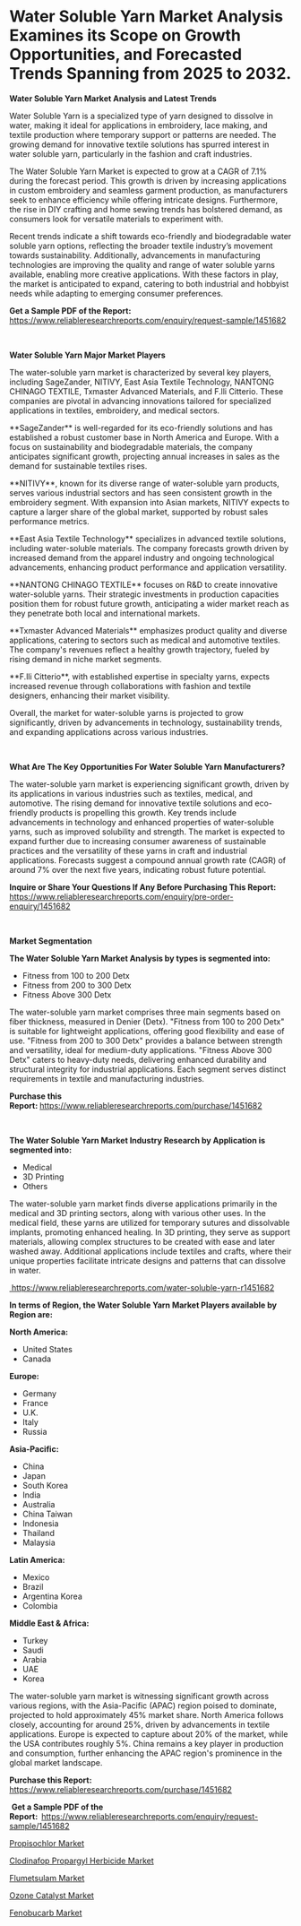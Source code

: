 <p><h1>Water Soluble Yarn Market Analysis Examines its Scope on Growth Opportunities, and Forecasted Trends Spanning from 2025 to 2032.</h1></p><p><strong>Water Soluble Yarn Market Analysis and Latest Trends</strong></p>
<p><p>Water Soluble Yarn is a specialized type of yarn designed to dissolve in water, making it ideal for applications in embroidery, lace making, and textile production where temporary support or patterns are needed. The growing demand for innovative textile solutions has spurred interest in water soluble yarn, particularly in the fashion and craft industries. </p><p>The Water Soluble Yarn Market is expected to grow at a CAGR of 7.1% during the forecast period. This growth is driven by increasing applications in custom embroidery and seamless garment production, as manufacturers seek to enhance efficiency while offering intricate designs. Furthermore, the rise in DIY crafting and home sewing trends has bolstered demand, as consumers look for versatile materials to experiment with.</p><p>Recent trends indicate a shift towards eco-friendly and biodegradable water soluble yarn options, reflecting the broader textile industry’s movement towards sustainability. Additionally, advancements in manufacturing technologies are improving the quality and range of water soluble yarns available, enabling more creative applications. With these factors in play, the market is anticipated to expand, catering to both industrial and hobbyist needs while adapting to emerging consumer preferences.</p></p>
<p><strong>Get a Sample PDF of the Report:&nbsp;</strong> <a href="https://www.reliableresearchreports.com/enquiry/request-sample/1451682?utm_campaign=114&utm_medium=2&utm_source=Github&utm_content=ia&utm_term=31032025&utm_id=water-soluble-yarn">https://www.reliableresearchreports.com/enquiry/request-sample/1451682</a></p>
<p>&nbsp;</p>
<p><strong>Water Soluble Yarn Major Market Players</strong></p>
<p><p>The water-soluble yarn market is characterized by several key players, including SageZander, NITIVY, East Asia Textile Technology, NANTONG CHINAGO TEXTILE, Txmaster Advanced Materials, and F.lli Citterio. These companies are pivotal in advancing innovations tailored for specialized applications in textiles, embroidery, and medical sectors.</p><p>**SageZander** is well-regarded for its eco-friendly solutions and has established a robust customer base in North America and Europe. With a focus on sustainability and biodegradable materials, the company anticipates significant growth, projecting annual increases in sales as the demand for sustainable textiles rises.</p><p>**NITIVY**, known for its diverse range of water-soluble yarn products, serves various industrial sectors and has seen consistent growth in the embroidery segment. With expansion into Asian markets, NITIVY expects to capture a larger share of the global market, supported by robust sales performance metrics.</p><p>**East Asia Textile Technology** specializes in advanced textile solutions, including water-soluble materials. The company forecasts growth driven by increased demand from the apparel industry and ongoing technological advancements, enhancing product performance and application versatility.</p><p>**NANTONG CHINAGO TEXTILE** focuses on R&D to create innovative water-soluble yarns. Their strategic investments in production capacities position them for robust future growth, anticipating a wider market reach as they penetrate both local and international markets.</p><p>**Txmaster Advanced Materials** emphasizes product quality and diverse applications, catering to sectors such as medical and automotive textiles. The company's revenues reflect a healthy growth trajectory, fueled by rising demand in niche market segments.</p><p>**F.lli Citterio**, with established expertise in specialty yarns, expects increased revenue through collaborations with fashion and textile designers, enhancing their market visibility.</p><p>Overall, the market for water-soluble yarns is projected to grow significantly, driven by advancements in technology, sustainability trends, and expanding applications across various industries.</p></p>
<p>&nbsp;</p>
<p><strong>What Are The Key Opportunities For Water Soluble Yarn Manufacturers?</strong></p>
<p><p>The water-soluble yarn market is experiencing significant growth, driven by its applications in various industries such as textiles, medical, and automotive. The rising demand for innovative textile solutions and eco-friendly products is propelling this growth. Key trends include advancements in technology and enhanced properties of water-soluble yarns, such as improved solubility and strength. The market is expected to expand further due to increasing consumer awareness of sustainable practices and the versatility of these yarns in craft and industrial applications. Forecasts suggest a compound annual growth rate (CAGR) of around 7% over the next five years, indicating robust future potential.</p></p>
<p><strong>Inquire or Share Your Questions If Any Before Purchasing This Report:</strong> <a href="https://www.reliableresearchreports.com/enquiry/pre-order-enquiry/1451682?utm_campaign=114&utm_medium=2&utm_source=Github&utm_content=ia&utm_term=31032025&utm_id=water-soluble-yarn">https://www.reliableresearchreports.com/enquiry/pre-order-enquiry/1451682</a></p>
<p>&nbsp;</p>
<p><strong>Market Segmentation</strong></p>
<p><strong>The Water Soluble Yarn Market Analysis by types is segmented into:</strong></p>
<p><ul><li>Fitness from 100 to 200 Detx</li><li>Fitness from 200 to 300 Detx</li><li>Fitness Above 300 Detx</li></ul></p>
<p><p>The water-soluble yarn market comprises three main segments based on fiber thickness, measured in Denier (Detx). "Fitness from 100 to 200 Detx" is suitable for lightweight applications, offering good flexibility and ease of use. "Fitness from 200 to 300 Detx" provides a balance between strength and versatility, ideal for medium-duty applications. "Fitness Above 300 Detx" caters to heavy-duty needs, delivering enhanced durability and structural integrity for industrial applications. Each segment serves distinct requirements in textile and manufacturing industries.</p></p>
<p><strong>Purchase this Report:&nbsp;</strong><a href="https://www.reliableresearchreports.com/purchase/1451682?utm_campaign=114&utm_medium=2&utm_source=Github&utm_content=ia&utm_term=31032025&utm_id=water-soluble-yarn">https://www.reliableresearchreports.com/purchase/1451682</a></p>
<p>&nbsp;</p>
<p><strong>The Water Soluble Yarn Market Industry Research by Application is segmented into:</strong></p>
<p><ul><li>Medical</li><li>3D Printing</li><li>Others</li></ul></p>
<p><p>The water-soluble yarn market finds diverse applications primarily in the medical and 3D printing sectors, along with various other uses. In the medical field, these yarns are utilized for temporary sutures and dissolvable implants, promoting enhanced healing. In 3D printing, they serve as support materials, allowing complex structures to be created with ease and later washed away. Additional applications include textiles and crafts, where their unique properties facilitate intricate designs and patterns that can dissolve in water.</p></p>
<p><a href="https://www.reliableresearchreports.com/water-soluble-yarn-r1451682?utm_campaign=114&utm_medium=2&utm_source=Github&utm_content=ia&utm_term=31032025&utm_id=water-soluble-yarn">&nbsp;https://www.reliableresearchreports.com/water-soluble-yarn-r1451682</a></p>
<p><strong>In terms of Region, the Water Soluble Yarn Market Players available by Region are:</strong></p>
<p>
    <p> <strong> North America: </strong>
        <ul>
            <li>United States</li>
            <li>Canada</li>
        </ul>
        </p> 
    <p> <strong> Europe: </strong>
        <ul>
            <li>Germany</li>
            <li>France</li>
            <li>U.K.</li>
            <li>Italy</li>
            <li>Russia</li>
        </ul>
        </p> 
    <p> <strong> Asia-Pacific: </strong>
        <ul>
            <li>China</li>
            <li>Japan</li>
            <li>South Korea</li>
            <li>India</li>
            <li>Australia</li>
            <li>China Taiwan</li>
            <li>Indonesia</li>
            <li>Thailand</li>
            <li>Malaysia</li>
        </ul>
        </p> 
    <p> <strong> Latin America: </strong>
        <ul>
            <li>Mexico</li>
            <li>Brazil</li>
            <li>Argentina Korea</li>
            <li>Colombia</li>
        </ul>
        </p> 
    <p> <strong> Middle East & Africa: </strong>
        <ul>
            <li>Turkey</li>
            <li>Saudi</li>
            <li>Arabia</li>
            <li>UAE</li>
            <li>Korea</li>
        </ul>
    </p>
    </p>
<p><p>The water-soluble yarn market is witnessing significant growth across various regions, with the Asia-Pacific (APAC) region poised to dominate, projected to hold approximately 45% market share. North America follows closely, accounting for around 25%, driven by advancements in textile applications. Europe is expected to capture about 20% of the market, while the USA contributes roughly 5%. China remains a key player in production and consumption, further enhancing the APAC region's prominence in the global market landscape.</p></p>
<p><strong>Purchase this Report: </strong><a href="https://www.reliableresearchreports.com/purchase/1451682?utm_campaign=114&utm_medium=2&utm_source=Github&utm_content=ia&utm_term=31032025&utm_id=water-soluble-yarn">https://www.reliableresearchreports.com/purchase/1451682</a></p>
<p>&nbsp;<strong>Get a Sample PDF of the Report:&nbsp;&nbsp;</strong><a href="https://www.reliableresearchreports.com/enquiry/request-sample/1451682?utm_campaign=114&utm_medium=2&utm_source=Github&utm_content=ia&utm_term=31032025&utm_id=water-soluble-yarn">https://www.reliableresearchreports.com/enquiry/request-sample/1451682</a></p>
<p><strong></strong></p>
<p><p><a href="https://github.com/abuegalawixo/Market-Research-Report-List-1/blob/main/propisochlor-market.md?utm_campaign=114&utm_medium=2&utm_source=Github&utm_content=ia&utm_term=31032025&utm_id=water-soluble-yarn">Propisochlor Market</a></p><p><a href="https://github.com/godutetraeva/Market-Research-Report-List-1/blob/main/clodinafop-propargyl-herbicide-market.md?utm_campaign=114&utm_medium=2&utm_source=Github&utm_content=ia&utm_term=31032025&utm_id=water-soluble-yarn">Clodinafop Propargyl Herbicide Market</a></p><p><a href="https://github.com/trossdushi7u/Market-Research-Report-List-1/blob/main/flumetsulam-market.md?utm_campaign=114&utm_medium=2&utm_source=Github&utm_content=ia&utm_term=31032025&utm_id=water-soluble-yarn">Flumetsulam Market</a></p><p><a href="https://github.com/cernkomlkawi/Market-Research-Report-List-1/blob/main/ozone-catalyst-market.md?utm_campaign=114&utm_medium=2&utm_source=Github&utm_content=ia&utm_term=31032025&utm_id=water-soluble-yarn">Ozone Catalyst Market</a></p><p><a href="https://github.com/kirstejuvet/Market-Research-Report-List-1/blob/main/fenobucarb-market.md?utm_campaign=114&utm_medium=2&utm_source=Github&utm_content=ia&utm_term=31032025&utm_id=water-soluble-yarn">Fenobucarb Market</a></p></p>